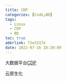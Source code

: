 ```yaml
---
title: CDP
categories: [Code,BD]
tags:
  - Linux
  - CDP
  - BD
toc: true
abbrlink: 72e3317e
date: 2022-07-16 18:30:09
---
```


大数据平台[CDP](https://www.clouderacn.cn/products/cloudera-data-platform.html)

云原生化